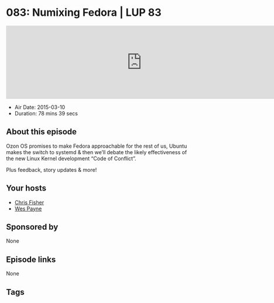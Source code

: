 # 083: Numixing Fedora | LUP 83

<iframe src="https://player.fireside.fm/v2/RUkczH-V+UJmaaWAa?theme=dark" width="740" height="200" frameborder="0" scrolling="no"></iframe>

* Air Date: 2015-03-10
* Duration: 78 mins 39 secs

## About this episode

Ozon OS promises to make Fedora approachable for the rest of us, Ubuntu makes the switch to systemd & then we’ll debate the likely effectiveness of the new Linux Kernel development “Code of Conflict”.

Plus feedback, story updates & more!

## Your hosts
* [Chris Fisher](https://linuxunplugged.com/hosts/chrislas)
* [Wes Payne](https://linuxunplugged.com/hosts/wes)

## Sponsored by

None



## Episode links

None



## Tags

